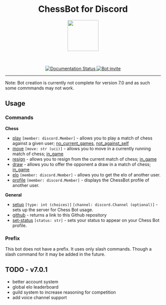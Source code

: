 <h1 align="center">ChessBot for Discord</h1>
<p align="center">
    <a href="https://chessbot.readthedocs.io/en/latest/?badge=latest"><img width="100" src="https://user-images.githubusercontent.com/82357502/134055704-b7bf7cc7-f5ba-428f-811a-78567ce10669.png"/></a>
</p>
<p align="center">
    <br>
    <br>
    <a href="https://chessbot.readthedocs.io/en/latest/?badge=latest">
        <img src="https://readthedocs.org/projects/chessbot/badge/?version=latest" alt='Documentation Status'/>
    </a>
    <a href="https://discord.com/api/oauth2/authorize?client_id=864611397736726599&permissions=8&scope=bot%20applications.commands">
        <img src="https://user-images.githubusercontent.com/82357502/134057791-f9996005-b1be-47b1-8ab3-d685cf1dd905.png" alt="Bot invite"/>
    </a>

</p>
<hr>

Note: Bot creation is currently not complete for version 7.0 and as such some commmands may not work.

## Usage

### Commands

**Chess**

- [play](https://github.com/Akins2229/DiscordChessBot/blob/0805751272f3339971044f4de59519eb82509d55/plugins/chess/chess.py#L76) `[member: discord.Member]` - allows you to play a match of chess against a given user; [no_current_games](https://github.com/Akins2229/DiscordChessBot/blob/0805751272f3339971044f4de59519eb82509d55/plugins/chess/chess.py#L25), [not_against_self](https://github.com/Akins2229/DiscordChessBot/blob/0805751272f3339971044f4de59519eb82509d55/plugins/chess/chess.py#L37)
- [move](https://github.com/Akins2229/DiscordChessBot/blob/0805751272f3339971044f4de59519eb82509d55/plugins/chess/chess.py#L133) `[move: str (uci)]` - allows you to move in a currently running match of chess; [in_game](https://github.com/Akins2229/DiscordChessBot/blob/0805751272f3339971044f4de59519eb82509d55/plugins/chess/chess.py#L48)
- [resign](https://github.com/Akins2229/DiscordChessBot/blob/0805751272f3339971044f4de59519eb82509d55/plugins/chess/chess.py#L157) - allows you to resign from the current match of chess; [in_game](https://github.com/Akins2229/DiscordChessBot/blob/0805751272f3339971044f4de59519eb82509d55/plugins/chess/chess.py#L48)
- [draw](https://github.com/Akins2229/DiscordChessBot/blob/0805751272f3339971044f4de59519eb82509d55/plugins/chess/chess.py#L170) - allows you to offer the opponent a draw in a match of chess; [in_game](https://github.com/Akins2229/DiscordChessBot/blob/0805751272f3339971044f4de59519eb82509d55/plugins/chess/chess.py#L48)
- [elo](https://github.com/Akins2229/DiscordChessBot/blob/0805751272f3339971044f4de59519eb82509d55/plugins/chess/chess.py#L200) `[member: discord.Member]` - allows you to get the elo of another user.
- [profile]() `[member: discord.Member]` - displays the ChessBot profile of another user.

**General**

- [setup]() `[type: int (choices)]` `[channel: discord.Channel (optional)]` - sets up the server for Chess Bot usage.
- [github]() - returns a link to this Github repository
- [set-status]() `[status: str]` - sets your status to appear on your Chess Bot profile. 

### Prefix

This bot does not have a prefix. It uses only slash commands. Though a slash command for it may be added in the future.

## TODO - v7.0.1

- better account system
- global elo leaderboard
- guild system to increase reasoning for competition
- add voice channel support
